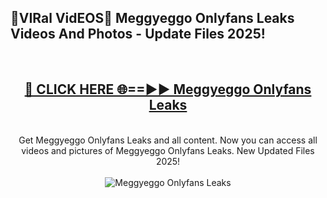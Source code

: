 <h2>🔴VIRal VidEOS🔴 Meggyeggo Onlyfans Leaks Videos And Photos - Update Files 2025!</h2>
<br>
<div align="center">
<h2><a href="https://virallinks.top/Hdb6NB" rel="nofollow">🔴 CLICK HERE 🌐==►► Meggyeggo Onlyfans Leaks</a></h2>
<br>
Get Meggyeggo Onlyfans Leaks and all content. Now you can access all videos and pictures of Meggyeggo Onlyfans Leaks. New Updated Files 2025!
<br>
<br>
<a href="https://virallinks.top/Hdb6NB" rel="nofollow" data-target="animated-image.originalLink"><img src="https://i.imgur.com/dJHk4Zq.gif)" alt="Meggyeggo Onlyfans Leaks" style="max-width: 100%; display: inline-block;" data-target="animated-image.originalImage"></a>
</div>
<br>
